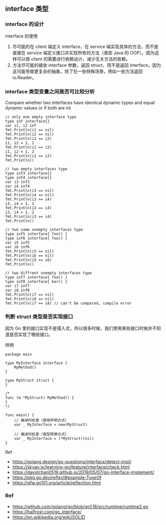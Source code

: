 ## interface 类型
### interface 的设计
interface 的使用
1. 尽可能的在 client 端定义 interface，在 service 端实现具体的方法，而不是直接在 service 端定义接口并实现所有的方法（类型 Java 的 OOP）。因为这样可以按 client 的需要进行依赖设计，减少无关方法的依赖。
2. 方法尽可能的接收 interface 参数，返回 struct，而不是返回 interface，因为这可能导致更复杂的抽象。除了在一些特殊场景，例如一些方法返回 io.Reader。


### interface 类型变量之间是否可比较分析
Compare whether two interfaces have identical dynamic types and equal dynamic values or if both are nil.

```
// only one empty interface type
type inf interface{}
var i1, i2 inf
fmt.Println(i1 == nil)
fmt.Println(i2 == nil)
fmt.Println(i1 == i2)
i1, i2 = 1, 1
fmt.Println(i1 == i2)
i1, i2 = 1, 2
fmt.Println(i1 == i2)
fmt.Println()

// two empty interfaces type
type inf3 interface{}
type inf4 interface{}
var i3 inf3
var i4 inf4
fmt.Println(i3 == nil)
fmt.Println(i4 == nil)
fmt.Println(i3 == i4)
i3, i4 = 1, 1
fmt.Println(i3 == i4)
i3, i4 = 1, 2
fmt.Println(i3 == i4)
fmt.Println()

// two same unempty interfaces type
type inf5 interface{ foo() }
type inf6 interface{ foo() }
var i5 inf5
var i6 inf6
fmt.Println(i5 == nil)
fmt.Println(i6 == nil)
fmt.Println(i5 == i6)
fmt.Println()

// two diffrent unempty interfaces type
type inf7 interface{ foo() }
type inf8 interface{ bar() }
var i7 inf7
var i8 inf8
fmt.Println(i7 == nil)
fmt.Println(i8 == nil)
fmt.Println(i7 == i8) // can't be compared, compile error
```

### 判断 struct 类型是否实现接口
因为 Go 里的接口实现不是侵入式，所以很多时候，我们使用某些接口时候并不知道是否实现了哪些接口。

样例
```
package main

type MyInterface interface {
	MyMethod()
}

type MyStruct struct {
}

/*
func (m *MyStruct) MyMethod() {
}
*/

func main() {
	// 编译时检查（使用声明方式）
	var _ MyInterface = new(MyStruct)

	// 编译时检查（类型转换方式）
	var _ MyInterface = (*MyStruct)(nil)
}
```

Ref
- https://golang.design/go-questions/interface/detect-impl/
- https://skyao.io/learning-go/feature/interface/check.html
- https://davidchan0519.github.io/2019/05/07/go-interface-implement/
- https://pkg.go.dev/reflect#example-TypeOf
- https://gfw.go101.org/article/reflection.html

### Ref
- https://github.com/golang/go/blob/go1.18/src/runtime/runtime2.go
- https://halfrost.com/go_interface/
- https://en.wikipedia.org/wiki/SOLID
